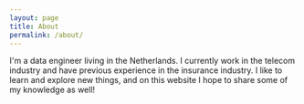 ```yaml
---
layout: page
title: About
permalink: /about/
---
```


I'm a data engineer living in the Netherlands. I currently work in the telecom industry and have previous experience in the insurance industry. I like to learn and explore new things, and on this website I hope to share some of my knowledge as well!
